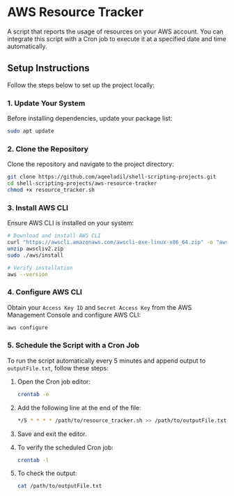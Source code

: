 # AWS Resource Tracker

A script that reports the usage of resources on your AWS account. You can integrate this script with a Cron job to execute it at a specified date and time automatically.

## Setup Instructions

Follow the steps below to set up the project locally:

### 1. Update Your System

Before installing dependencies, update your package list:

```bash
sudo apt update
```

### 2. Clone the Repository

Clone the repository and navigate to the project directory:

```bash
git clone https://github.com/aqeeladil/shell-scripting-projects.git
cd shell-scripting-projects/aws-resource-tracker
chmod +x resource_tracker.sh
```

### 3. Install AWS CLI

Ensure AWS CLI is installed on your system:

```bash
# Download and install AWS CLI
curl "https://awscli.amazonaws.com/awscli-exe-linux-x86_64.zip" -o "awscliv2.zip"
unzip awscliv2.zip
sudo ./aws/install

# Verify installation
aws --version
```

### 4. Configure AWS CLI

Obtain your `Access Key ID` and `Secret Access Key` from the AWS Management Console and configure AWS CLI:

```bash
aws configure
```

### 5. Schedule the Script with a Cron Job

To run the script automatically every 5 minutes and append output to `outputFile.txt`, follow these steps:

1. Open the Cron job editor:

    ```bash
    crontab -e
    ```

2. Add the following line at the end of the file:

    ```bash
    */5 * * * * /path/to/resource_tracker.sh >> /path/to/outputFile.txt
    ```

3. Save and exit the editor.
4. To verify the scheduled Cron job:

    ```bash
    crontab -l
    ```

5. To check the output:

    ```bash
    cat /path/to/outputFile.txt
    ```

